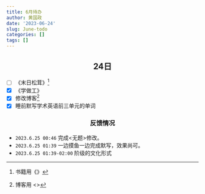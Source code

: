 ```yaml
---
title: 6月待办
author: 黄国政
date: '2023-06-24'
slug: June-todo
categories: []
tags: []
---
```


<style>
h2,h3 {
  text-align: center;
  font-weight: bold;
}
</style>

<!--more-->

## 24日

- [ ] 《末日松茸》[^book]
- [x] 《学做工》
- [x] 修改博客[^blog]
- [x] 睡前默写学术英语前三单元的单词

[^book]: 书籍用《》
[^blog]: 博客用 <>

### 反馈情况

- `2023.6.25 00:46` 完成<无题>修改。  
- `2023.6.25 01:39` 一边摸鱼一边完成默写，效果尚可。
- `2023.6.25 01:39-02:00`  阶级的文化形式
